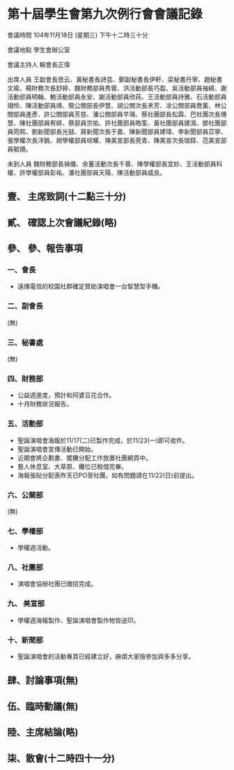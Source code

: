 第十屆學生會第九次例行會會議記錄
===

會議時間	104年11月18日 (星期三) 下午十二時三十分

會議地點	學生會辦公室

會議主持人	賴會長正偉

出席人員	王副會長思云、黃秘書長詩芸、鄭副秘書長伊軒、梁秘書丹寧、趙秘書文瑜、楊財務次長舒婷、魏財務部員秀蓉、洪活動部長巧盈、吳活動部員袖綺、謝活動部員明翰、鮑活動部員永安、謝活動部員欣莼、王活動部員詩雅、石活動部員翊伶、陳活動部員靖、簡公關部長伊慧、胡公關次長禾芳、凃公關部員喬薰、林公關部員進彥、許公關部員芳慈、潘公關部員芊瑀、蔡社團部長松霖、巴社團次長傳慧、陳社團部員宥婷、蔡部員宗佑、許社團部員皓筌、黃社團部員建鴻、鄧社團部員筠熙、劉新聞部長光喆、蔣新聞次長于嘉、陳新聞部員建瑋、李新聞部員苡寧、張學權次長洋銚、胡學權部員琮耀、陳美宣部長莞青、陳美宣次長珈錞、范美宣部員毓珊。

未到人員	魏財務部長禎儀、余董活動次長千蓉、陳學權部長宜妙、王活動部員科權、許學權部員彰祐、潘社團部員天陽、陳活動部員威良。

## 壹、	主席致詞(十二點三十分)
## 貳、	確認上次會議紀錄(略)
## 參、	參、報告事項
### 一、會長

- 遠傳電信的校園社群確定贊助演唱會一台智慧型手機。

### 二、副會長

(無)

### 三、秘書處

(無)

### 四、財務部 

- 公益週進度，預計和阿婆豆花合作。
- 十月財務狀況報告。

### 五、活動部

- 聖誕演唱會海報於11/17(二)已製作完成，於11/23(一)即可收件。
- 聖誕演唱會宣傳活動已開始。
- 近期會將企劃書、擺攤分配工作放置社團網頁中。
- 藝人休息室、大草原、攤位已租借完畢。
- 海報張貼分配表昨天已PO至社團，如有問題請在11/22(日)前提出。

### 六、公關部

(無)

### 七、學權部

- 學權週活動。

### 八、社團部 

- 演唱會協辦社團已徵招完成。

### 九、	美宣部

- 學權週海報製作、聖誕演唱會製作物皆送印。

### 十、新聞部

- 聖誕演唱會的活動專頁已經建立好，麻煩大家按參加與多多分享。

## 肆、討論事項(無)
## 伍、臨時動議(無)
## 陸、主席結論(略)
## 柒、散會(十二時四十一分)